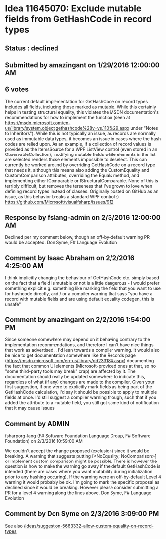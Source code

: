 # Idea 11645070: Exclude mutable fields from GetHashCode in record types #

## Status : declined

## Submitted by amazingant on 1/29/2016 12:00:00 AM

## 6 votes

The current default implementation for GetHashCode on record types includes all fields, including those marked as mutable. While this certainly helps in testing structural equality, this violates the MSDN documentation's recommendations for how to implement the function (seen at https://msdn.microsoft.com/en-us/library/system.object.gethashcode%28v=vs.110%29.aspx under "Notes to Inheritors").
While this is not typically an issue, as records are normally used as immutable data types, it becomes an issue in cases where the hash codes are relied upon. As an example, if a collection of record values is provided as the ItemsSource for a WPF ListView control (even stored in an ObservableCollection<T>), modifying mutable fields while elements in the list are selected renders those elements impossible to deselect.
This can currently be worked around by overriding GetHashCode on a record type that needs it, although this means also adding the CustomEquality and CustomComparison attributes, overriding the Equals method, and implementing either IComparable or IStructuralComparable. None of this is terribly difficult, but removes the terseness that I've grown to love when defining record types instead of classes.
Originally posted on GitHub as an issue, as this behavior breaks a standard WPF control :) https://github.com/Microsoft/visualfsharp/issues/912

## Response by fslang-admin on 2/3/2016 12:00:00 AM

Declined per my comment below, though an off-by-default warning PR would be accepted.
Don Syme, F# Language Evolution


## Comment by Isaac Abraham on 2/2/2016 4:25:00 AM

I think implicitly changing the behaviour of GetHashCode etc. simply based on the fact that a field is mutable or not is a little dangerous - I would prefer something explicit e.g. something like marking the field that you want to use for hashcode directly, and / or a compiler warning that says "you have a record with mutable fields and are using default equality codegen, this is unsafe"

## Comment by amazingant on 2/2/2016 1:54:00 PM

Since someone somewhere may depend on it behaving contrary to the implementation recommendations, and therefore I can't have nice things that work as advertised... I'd lean towards a compiler warning.
It would also be nice to get documentation somewhere like the Records page (https://msdn.microsoft.com/en-us/library/dd233184.aspx) documenting the fact that common UI elements (Microsoft-provided ones at that, so no "some third-party tools may break" crap) are affected by it. The documentation should really be updated somewhere to indicate this, regardless of what (if any) changes are made to the compiler.
Given your first suggestion, if one were to explicitly mark fields as being part of the GetHashCode calculation, I'd say it should be possible to apply to multiple fields at once. I'd still suggest a compiler warning though, such that if you added the attribute to a mutable field, you still got some kind of notification that it may cause issues.

## Comment by ADMIN
fsharporg-lang (F# Software Foundation Language Group, F# Software Foundation) on 2/3/2016 10:59:00 AM

We couldn't accept the change proposed (exclusion) since it would be breaking.
A warning that suggests putting [<NoEquality; NoComparison>] or implement custom comparison might be possible. There is however the question is how to make the warning go away if the default GetHashCode is intended (there are cases where you want mutability during initialization prior to any hashing occuring). If the warning were an off-by-default Level 4 warning it would probably be ok.
I'm going to mark the specific proposal as declined since it would be breaking. However please consider submitting a PR for a level 4 warning along the lines above.
Don Syme, F# Language Evolution

## Comment by Don Syme on 2/3/2016 3:09:00 PM

See also [/ideas/suggestion-5663332-allow-custom-equality-on-record-types](/ideas/suggestion-5663332-allow-custom-equality-on-record-types.md)
